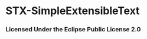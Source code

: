 <!--
[ ]( )
******************************************************************************
-->

# STX-SimpleExtensibleText

### Licensed Under the Eclipse Public License 2.0

